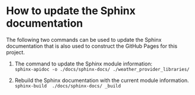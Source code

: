 # How to update the Sphinx documentation

The following two commands can be used to update the Sphinx documentation that is also used to construct the GitHub 
Pages for this project.

1. The command to update the Sphinx module information:<br>
`sphinx-apidoc -o ./docs/sphinx-docs/ ./weather_provider_libraries/`

2. Rebuild the Sphinx documentation with the current module information.<br>
`sphinx-build  ./docs/sphinx-docs/ _build`